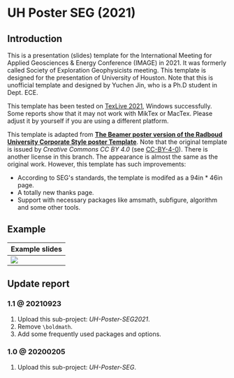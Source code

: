 # UH Poster SEG (2021)

## Introduction

This is a presentation (slides) template for the International Meeting for Applied Geosciences & Energy Conference (IMAGE) in 2021. It was formerly called Society of Exploration Geophysicists meeting. This template is designed for the presentation of University of Houston. Note that this is unofficial template and designed by Yuchen Jin, who is a Ph.D student in Dept. ECE.

This template has been tested on [TexLive 2021][texlive], Windows successfully. Some reports show that it may not work with MikTex or MacTex. Please adjust it by yourself if you are using a different platform.

This template is adapted from [**The Beamer poster version of the Radboud University Corporate Style poster Template**][poster-radboud]. Note that the original template is issued by *Creative Commons CC BY 4.0* (see [CC-BY-4-0][license-cc]). There is another license in this branch. The appearance is almost the same as the original work. However, this template has such improvements:

* According to SEG's standards, the template is modifed as a 94in * 46in page.
* A totally new thanks page.
* Support with necessary packages like amsmath, subfigure, algorithm and some other tools.

## Example

| Example slides |
| ----- |
| ![][ex-fig-1] |

## Update report

### 1.1 @ 20210923

1. Upload this sub-project: *UH-Poster-SEG2021*.
2. Remove `\boldmath`.
3. Add some frequently used packages and options.

### 1.0 @ 20200205

1. Upload this sub-project: *UH-Poster-SEG*.

[license-cc]:https://github.com/cainmagi/UH-beamer-templates/blob/UH-Poster-SEG/CC-BY-4-0
[poster-radboud]:https://www.overleaf.com/latex/templates/the-beamer-poster-version-of-the-radboud-university-corporate-style-poster-template/mfddtqfwpspm
[texlive]:https://ctan.org/pkg/texlive
[ex-fig-1]:./display/uh-poster-seg2021.jpg
